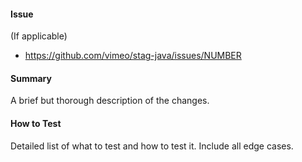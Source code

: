 #### Issue
(If applicable)
- https://github.com/vimeo/stag-java/issues/NUMBER

#### Summary
A brief but thorough description of the changes.

#### How to Test
Detailed list of what to test and how to test it. Include all edge cases.
